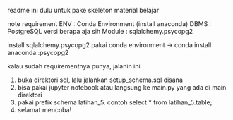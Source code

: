 readme ini dulu untuk pake skeleton material belajar

note requirement
ENV     : Conda Environment (install anaconda)
DBMS    : PostgreSQL versi berapa aja sih
Module  : sqlalchemy.psycopg2

install sqlalchemy.psycopg2 pakai conda environment
-> conda install anaconda::psycopg2 

kalau sudah requirementnya punya, jalanin ini
1. buka direktori sql, lalu jalankan setup_schema.sql disana
2. bisa pakai jupyter notebook atau langsung ke main.py yang ada di main direktori
3. pakai prefix schema latihan_5. contoh select * from latihan_5.table;
4. selamat mencoba!